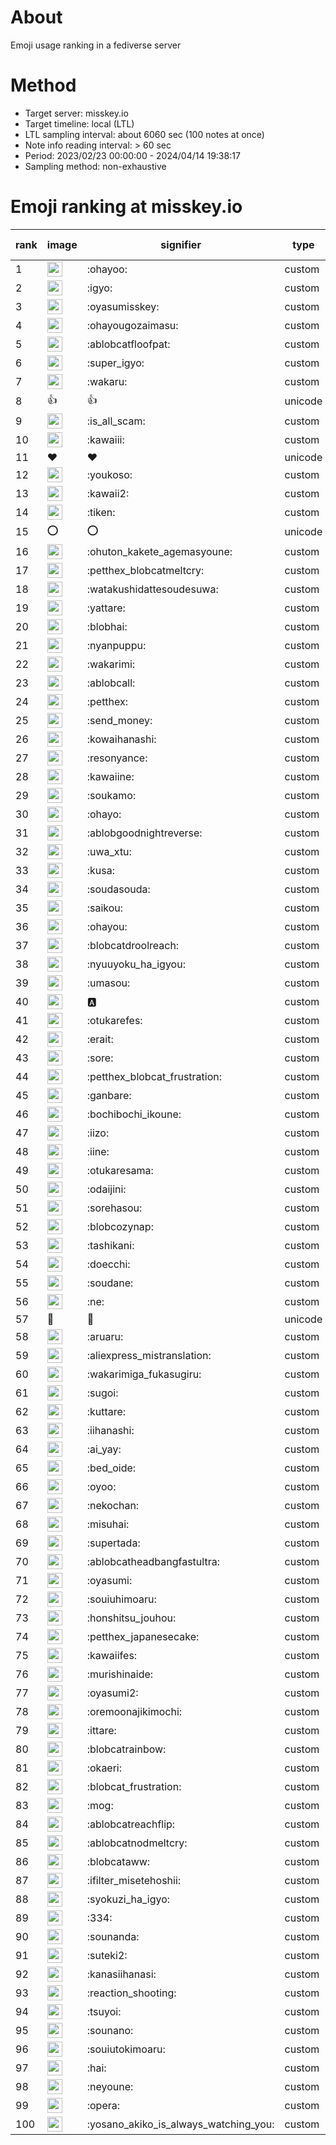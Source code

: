 # About
Emoji usage ranking in a fediverse server

# Method
- Target server: misskey.io
- Target timeline: local (LTL)
- LTL sampling interval: about 6060 sec (100 notes at once)
- Note info reading interval: > 60 sec
- Period: 2023/02/23 00:00:00 - 2024/04/14 19:38:17 
- Sampling method: non-exhaustive

# Emoji ranking at misskey.io

|rank|image|signifier|type|frequency score|
|----|----|----|----|----|
|1|<img height="24" src="https://misskey.io/emoji/ohayoo.webp">|:ohayoo:|custom|178549|
|2|<img height="24" src="https://misskey.io/emoji/igyo.webp">|:igyo:|custom|114371|
|3|<img height="24" src="https://misskey.io/emoji/oyasumisskey.webp">|:oyasumisskey:|custom|77185|
|4|<img height="24" src="https://misskey.io/emoji/ohayougozaimasu.webp">|:ohayougozaimasu:|custom|41445|
|5|<img height="24" src="https://misskey.io/emoji/ablobcatfloofpat.webp">|:ablobcatfloofpat:|custom|34145|
|6|<img height="24" src="https://misskey.io/emoji/super_igyo.webp">|:super_igyo:|custom|32714|
|7|<img height="24" src="https://misskey.io/emoji/wakaru.webp">|:wakaru:|custom|29272|
|8|👍|👍|unicode|24636|
|9|<img height="24" src="https://misskey.io/emoji/is_all_scam.webp">|:is_all_scam:|custom|23504|
|10|<img height="24" src="https://misskey.io/emoji/kawaiii.webp">|:kawaiii:|custom|22199|
|11|❤|❤|unicode|21439|
|12|<img height="24" src="https://misskey.io/emoji/youkoso.webp">|:youkoso:|custom|19779|
|13|<img height="24" src="https://misskey.io/emoji/kawaii2.webp">|:kawaii2:|custom|19258|
|14|<img height="24" src="https://misskey.io/emoji/tiken.webp">|:tiken:|custom|17254|
|15|⭕|⭕|unicode|16715|
|16|<img height="24" src="https://misskey.io/emoji/ohuton_kakete_agemasyoune.webp">|:ohuton_kakete_agemasyoune:|custom|16699|
|17|<img height="24" src="https://misskey.io/emoji/petthex_blobcatmeltcry.webp">|:petthex_blobcatmeltcry:|custom|16400|
|18|<img height="24" src="https://misskey.io/emoji/watakushidattesoudesuwa.webp">|:watakushidattesoudesuwa:|custom|16263|
|19|<img height="24" src="https://misskey.io/emoji/yattare.webp">|:yattare:|custom|15864|
|20|<img height="24" src="https://misskey.io/emoji/blobhai.webp">|:blobhai:|custom|15542|
|21|<img height="24" src="https://misskey.io/emoji/nyanpuppu.webp">|:nyanpuppu:|custom|14323|
|22|<img height="24" src="https://misskey.io/emoji/wakarimi.webp">|:wakarimi:|custom|14298|
|23|<img height="24" src="https://misskey.io/emoji/ablobcall.webp">|:ablobcall:|custom|14006|
|24|<img height="24" src="https://misskey.io/emoji/petthex.webp">|:petthex:|custom|13433|
|25|<img height="24" src="https://misskey.io/emoji/send_money.webp">|:send_money:|custom|13245|
|26|<img height="24" src="https://misskey.io/emoji/kowaihanashi.webp">|:kowaihanashi:|custom|12515|
|27|<img height="24" src="https://misskey.io/emoji/resonyance.webp">|:resonyance:|custom|11678|
|28|<img height="24" src="https://misskey.io/emoji/kawaiine.webp">|:kawaiine:|custom|11533|
|29|<img height="24" src="https://misskey.io/emoji/soukamo.webp">|:soukamo:|custom|11313|
|30|<img height="24" src="https://misskey.io/emoji/ohayo.webp">|:ohayo:|custom|11091|
|31|<img height="24" src="https://misskey.io/emoji/ablobgoodnightreverse.webp">|:ablobgoodnightreverse:|custom|10814|
|32|<img height="24" src="https://misskey.io/emoji/uwa_xtu.webp">|:uwa_xtu:|custom|10520|
|33|<img height="24" src="https://misskey.io/emoji/kusa.webp">|:kusa:|custom|10150|
|34|<img height="24" src="https://misskey.io/emoji/soudasouda.webp">|:soudasouda:|custom|9913|
|35|<img height="24" src="https://misskey.io/emoji/saikou.webp">|:saikou:|custom|9481|
|36|<img height="24" src="https://misskey.io/emoji/ohayou.webp">|:ohayou:|custom|9124|
|37|<img height="24" src="https://misskey.io/emoji/blobcatdroolreach.webp">|:blobcatdroolreach:|custom|8882|
|38|<img height="24" src="https://misskey.io/emoji/nyuuyoku_ha_igyou.webp">|:nyuuyoku_ha_igyou:|custom|8634|
|39|<img height="24" src="https://misskey.io/emoji/umasou.webp">|:umasou:|custom|8114|
|40|<img height="24" src="https://misskey.io/emoji/a.webp">|:a:|custom|7963|
|41|<img height="24" src="https://misskey.io/emoji/otukarefes.webp">|:otukarefes:|custom|7836|
|42|<img height="24" src="https://misskey.io/emoji/erait.webp">|:erait:|custom|7681|
|43|<img height="24" src="https://misskey.io/emoji/sore.webp">|:sore:|custom|7432|
|44|<img height="24" src="https://misskey.io/emoji/petthex_blobcat_frustration.webp">|:petthex_blobcat_frustration:|custom|7382|
|45|<img height="24" src="https://misskey.io/emoji/ganbare.webp">|:ganbare:|custom|7161|
|46|<img height="24" src="https://misskey.io/emoji/bochibochi_ikoune.webp">|:bochibochi_ikoune:|custom|7105|
|47|<img height="24" src="https://misskey.io/emoji/iizo.webp">|:iizo:|custom|7100|
|48|<img height="24" src="https://misskey.io/emoji/iine.webp">|:iine:|custom|6997|
|49|<img height="24" src="https://misskey.io/emoji/otukaresama.webp">|:otukaresama:|custom|6974|
|50|<img height="24" src="https://misskey.io/emoji/odaijini.webp">|:odaijini:|custom|6530|
|51|<img height="24" src="https://misskey.io/emoji/sorehasou.webp">|:sorehasou:|custom|6460|
|52|<img height="24" src="https://misskey.io/emoji/blobcozynap.webp">|:blobcozynap:|custom|6087|
|53|<img height="24" src="https://misskey.io/emoji/tashikani.webp">|:tashikani:|custom|5986|
|54|<img height="24" src="https://misskey.io/emoji/doecchi.webp">|:doecchi:|custom|5953|
|55|<img height="24" src="https://misskey.io/emoji/soudane.webp">|:soudane:|custom|5942|
|56|<img height="24" src="https://misskey.io/emoji/ne.webp">|:ne:|custom|5601|
|57|🎉|🎉|unicode|5598|
|58|<img height="24" src="https://misskey.io/emoji/aruaru.webp">|:aruaru:|custom|5586|
|59|<img height="24" src="https://misskey.io/emoji/aliexpress_mistranslation.webp">|:aliexpress_mistranslation:|custom|5474|
|60|<img height="24" src="https://misskey.io/emoji/wakarimiga_fukasugiru.webp">|:wakarimiga_fukasugiru:|custom|5425|
|61|<img height="24" src="https://misskey.io/emoji/sugoi.webp">|:sugoi:|custom|5301|
|62|<img height="24" src="https://misskey.io/emoji/kuttare.webp">|:kuttare:|custom|5276|
|63|<img height="24" src="https://misskey.io/emoji/iihanashi.webp">|:iihanashi:|custom|5272|
|64|<img height="24" src="https://misskey.io/emoji/ai_yay.webp">|:ai_yay:|custom|5262|
|65|<img height="24" src="https://misskey.io/emoji/bed_oide.webp">|:bed_oide:|custom|5202|
|66|<img height="24" src="https://misskey.io/emoji/oyoo.webp">|:oyoo:|custom|5006|
|67|<img height="24" src="https://misskey.io/emoji/nekochan.webp">|:nekochan:|custom|4976|
|68|<img height="24" src="https://misskey.io/emoji/misuhai.webp">|:misuhai:|custom|4892|
|69|<img height="24" src="https://misskey.io/emoji/supertada.webp">|:supertada:|custom|4850|
|70|<img height="24" src="https://misskey.io/emoji/ablobcatheadbangfastultra.webp">|:ablobcatheadbangfastultra:|custom|4842|
|71|<img height="24" src="https://misskey.io/emoji/oyasumi.webp">|:oyasumi:|custom|4836|
|72|<img height="24" src="https://misskey.io/emoji/souiuhimoaru.webp">|:souiuhimoaru:|custom|4765|
|73|<img height="24" src="https://misskey.io/emoji/honshitsu_jouhou.webp">|:honshitsu_jouhou:|custom|4669|
|74|<img height="24" src="https://misskey.io/emoji/petthex_japanesecake.webp">|:petthex_japanesecake:|custom|4575|
|75|<img height="24" src="https://misskey.io/emoji/kawaiifes.webp">|:kawaiifes:|custom|4553|
|76|<img height="24" src="https://misskey.io/emoji/murishinaide.webp">|:murishinaide:|custom|4545|
|77|<img height="24" src="https://misskey.io/emoji/oyasumi2.webp">|:oyasumi2:|custom|4324|
|78|<img height="24" src="https://misskey.io/emoji/oremoonajikimochi.webp">|:oremoonajikimochi:|custom|4311|
|79|<img height="24" src="https://misskey.io/emoji/ittare.webp">|:ittare:|custom|4094|
|80|<img height="24" src="https://misskey.io/emoji/blobcatrainbow.webp">|:blobcatrainbow:|custom|4070|
|81|<img height="24" src="https://misskey.io/emoji/okaeri.webp">|:okaeri:|custom|4061|
|82|<img height="24" src="https://misskey.io/emoji/blobcat_frustration.webp">|:blobcat_frustration:|custom|4051|
|83|<img height="24" src="https://misskey.io/emoji/mog.webp">|:mog:|custom|4043|
|84|<img height="24" src="https://misskey.io/emoji/ablobcatreachflip.webp">|:ablobcatreachflip:|custom|4005|
|85|<img height="24" src="https://misskey.io/emoji/ablobcatnodmeltcry.webp">|:ablobcatnodmeltcry:|custom|4005|
|86|<img height="24" src="https://misskey.io/emoji/blobcataww.webp">|:blobcataww:|custom|3986|
|87|<img height="24" src="https://misskey.io/emoji/ifilter_misetehoshii.webp">|:ifilter_misetehoshii:|custom|3932|
|88|<img height="24" src="https://misskey.io/emoji/syokuzi_ha_igyo.webp">|:syokuzi_ha_igyo:|custom|3929|
|89|<img height="24" src="https://misskey.io/emoji/334.webp">|:334:|custom|3761|
|90|<img height="24" src="https://misskey.io/emoji/sounanda.webp">|:sounanda:|custom|3757|
|91|<img height="24" src="https://misskey.io/emoji/suteki2.webp">|:suteki2:|custom|3637|
|92|<img height="24" src="https://misskey.io/emoji/kanasiihanasi.webp">|:kanasiihanasi:|custom|3628|
|93|<img height="24" src="https://misskey.io/emoji/reaction_shooting.webp">|:reaction_shooting:|custom|3575|
|94|<img height="24" src="https://misskey.io/emoji/tsuyoi.webp">|:tsuyoi:|custom|3509|
|95|<img height="24" src="https://misskey.io/emoji/sounano.webp">|:sounano:|custom|3475|
|96|<img height="24" src="https://misskey.io/emoji/souiutokimoaru.webp">|:souiutokimoaru:|custom|3400|
|97|<img height="24" src="https://misskey.io/emoji/hai.webp">|:hai:|custom|3397|
|98|<img height="24" src="https://misskey.io/emoji/neyoune.webp">|:neyoune:|custom|3393|
|99|<img height="24" src="https://misskey.io/emoji/opera.webp">|:opera:|custom|3270|
|100|<img height="24" src="https://misskey.io/emoji/yosano_akiko_is_always_watching_you.webp">|:yosano_akiko_is_always_watching_you:|custom|3207|
